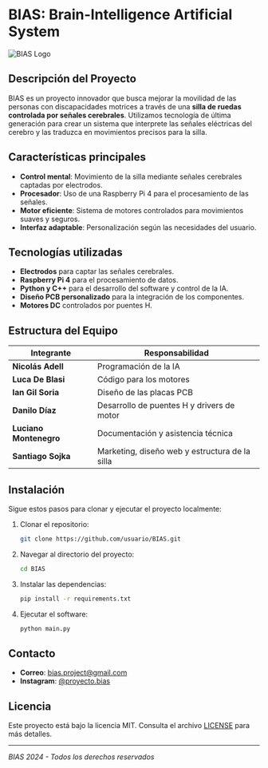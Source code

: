 # BIAS: Brain-Intelligence Artificial System

![BIAS Logo](url-del-logo.png)

## Descripción del Proyecto

BIAS es un proyecto innovador que busca mejorar la movilidad de las personas con discapacidades motrices a través de una **silla de ruedas controlada por señales cerebrales**. Utilizamos tecnología de última generación para crear un sistema que interprete las señales eléctricas del cerebro y las traduzca en movimientos precisos para la silla.

## Características principales

- **Control mental**: Movimiento de la silla mediante señales cerebrales captadas por electrodos.
- **Procesador**: Uso de una Raspberry Pi 4 para el procesamiento de las señales.
- **Motor eficiente**: Sistema de motores controlados para movimientos suaves y seguros.
- **Interfaz adaptable**: Personalización según las necesidades del usuario.

## Tecnologías utilizadas

- **Electrodos** para captar las señales cerebrales.
- **Raspberry Pi 4** para el procesamiento de datos.
- **Python y C++** para el desarrollo del software y control de la IA.
- **Diseño PCB personalizado** para la integración de los componentes.
- **Motores DC** controlados por puentes H.

## Estructura del Equipo

| Integrante          | Responsabilidad                               |
|---------------------|-----------------------------------------------|
| **Nicolás Adell**        | Programación de la IA                         |
| **Luca De Blasi**        | Código para los motores                       |
| **Ian Gil Soria**        | Diseño de las placas PCB                      |
| **Danilo Díaz**        | Desarrollo de puentes H y drivers de motor    |
| **Luciano Montenegro**        | Documentación y asistencia técnica            |
| **Santiago Sojka**   | Marketing, diseño web y estructura de la silla|

## Instalación

Sigue estos pasos para clonar y ejecutar el proyecto localmente:

1. Clonar el repositorio:
    ```bash
    git clone https://github.com/usuario/BIAS.git
    ```
2. Navegar al directorio del proyecto:
    ```bash
    cd BIAS
    ```
3. Instalar las dependencias:
    ```bash
    pip install -r requirements.txt
    ```
4. Ejecutar el software:
    ```bash
    python main.py
    ```

## Contacto

- **Correo**: [bias.project@gmail.com](mailto:bias.project@gmail.com)
- **Instagram**: [@proyecto.bias](https://www.instagram.com/proyecto.bias)

## Licencia

Este proyecto está bajo la licencia MIT. Consulta el archivo [LICENSE](LICENSE) para más detalles.

---

*BIAS 2024 - Todos los derechos reservados*
